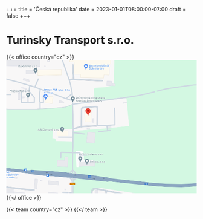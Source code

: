 +++
title = 'Česká republika'
date = 2023-01-01T08:00:00-07:00
draft = false
+++


# Turinsky Transport s.r.o.


{{< office country="cz" >}}
![map](map.png)
{{</ office >}}


{{< team country="cz" >}}
{{</ team >}}